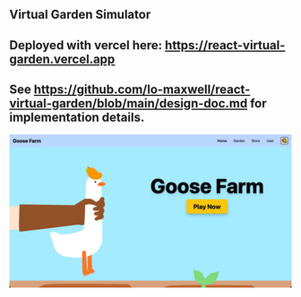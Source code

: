 ## Virtual Garden Simulator ##

## Deployed with vercel here: https://react-virtual-garden.vercel.app

## See https://github.com/lo-maxwell/react-virtual-garden/blob/main/design-doc.md for implementation details.

[![Goose Farm Banner](assets/github/homepage.png)](https://react-virtual-garden.vercel.app)